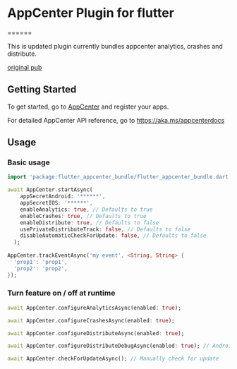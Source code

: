 # AppCenter Plugin for flutter

======

This is updated plugin currently bundles appcenter analytics, crashes and distribute.

[original pub
](https://pub.dev/packages/flutter_appcenter_bundle)
## Getting Started

To get started, go to [AppCenter](https://appcenter.ms/apps) and register your apps.

For detailed AppCenter API reference, go to https://aka.ms/appcenterdocs

## Usage

### Basic usage

```dart
import 'package:flutter_appcenter_bundle/flutter_appcenter_bundle.dart';

await AppCenter.startAsync(
    appSecretAndroid: '******',
    appSecretIOS: '******',
    enableAnalytics: true, // Defaults to true
    enableCrashes: true, // Defaults to true
    enableDistribute: true, // Defaults to false
    usePrivateDistributeTrack: false, // Defaults to false
    disableAutomaticCheckForUpdate: false, // Defaults to false
  );
  
AppCenter.trackEventAsync('my event', <String, String> {
  'prop1': 'prop1',
  'prop2': 'prop2',
});
```

### Turn feature on / off at runtime

```dart
await AppCenter.configureAnalyticsAsync(enabled: true);

await AppCenter.configureCrashesAsync(enabled: true);

await AppCenter.configureDistributeAsync(enabled: true);

await AppCenter.configureDistributeDebugAsync(enabled: true); // Android Only

await AppCenter.checkForUpdateAsync(); // Manually check for update
```
